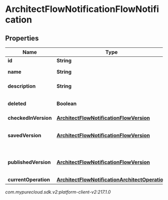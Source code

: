 # ArchitectFlowNotificationFlowNotification


## Properties

| Name | Type | Description | Notes |
| ------------ | ------------- | ------------- | ------------- |
| **id** | **String** | The flow ID |  [optional] |
| **name** | **String** | The flow name |  [optional] |
| **description** | **String** | The flow description |  [optional] |
| **deleted** | **Boolean** | The flow deleted state |  [optional] |
| **checkedInVersion** | [**ArchitectFlowNotificationFlowVersion**](ArchitectFlowNotificationFlowVersion) |  |  [optional] |
| **savedVersion** | [**ArchitectFlowNotificationFlowVersion**](ArchitectFlowNotificationFlowVersion) | A bare-bones flow version object |  [optional] |
| **publishedVersion** | [**ArchitectFlowNotificationFlowVersion**](ArchitectFlowNotificationFlowVersion) | A bare-bones flow version object |  [optional] |
| **currentOperation** | [**ArchitectFlowNotificationArchitectOperation**](ArchitectFlowNotificationArchitectOperation) |  |  [optional] |




_com.mypurecloud.sdk.v2:platform-client-v2:217.1.0_
